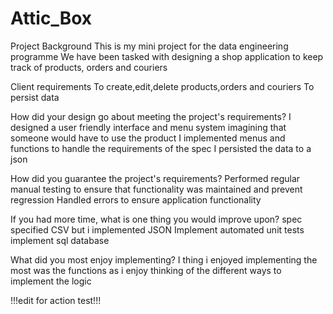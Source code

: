 # Attic_Box


Project Background
This is my mini project for the data engineering programme
We have been tasked with designing a shop application to keep track of products, orders and couriers


Client requirements
To create,edit,delete products,orders and couriers
To persist data


How did your design go about meeting the project's requirements?
I designed a user friendly interface and menu system imagining that someone would have to use the product
I implemented menus and functions to handle the requirements of the spec
I persisted the data to a json 


How did you guarantee the project's requirements?
Performed regular manual testing to ensure that functionality was maintained and prevent regression
Handled errors to ensure application functionality


If you had more time, what is one thing you would improve upon?
spec specified CSV but i implemented JSON
Implement automated unit tests
implement sql database 


What did you most enjoy implementing?
I thing i enjoyed implementing the most was the functions as i enjoy thinking of the different ways to implement the logic

!!!edit for action test!!!